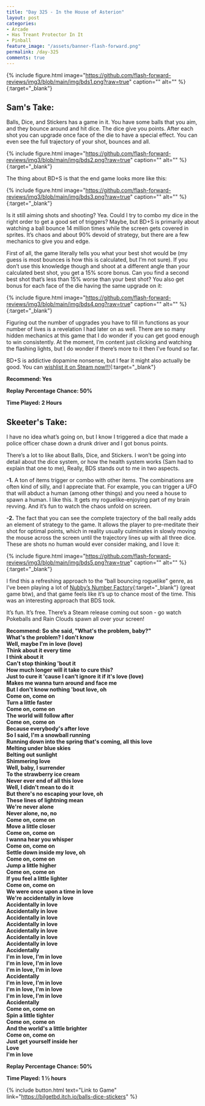 ```yaml
---
title: "Day 325 - In the House of Asterion"
layout: post
categories:
- Arcade
- Has Treant Protector In It 
- Pinball
feature_image: "/assets/banner-flash-forward.png"
permalink: /day-325
comments: true
---
```


{% include figure.html image="https://github.com/flash-forward-reviews/img3/blob/main/img/bds1.png?raw=true" caption="" alt="" %}{:target="_blank"}
 
## Sam's Take:

Balls, Dice, and Stickers has a game in it. You have some balls that you aim, and they bounce around and hit dice. The dice give you points. After each shot you can upgrade once face of the die to have a special effect. You can even see the full trajectory of your shot, bounces and all.

{% include figure.html image="https://github.com/flash-forward-reviews/img3/blob/main/img/bds2.png?raw=true" caption="" alt="" %}{:target="_blank"}

The thing about BD+S is that the end game looks more like this:

{% include figure.html image="https://github.com/flash-forward-reviews/img3/blob/main/img/bds3.png?raw=true" caption="" alt="" %}{:target="_blank"}

Is it still aiming shots and shooting? Yea. Could I try to combo my dice in the right order to get a good set of triggers? Maybe, but BD+S is primarily about watching a ball bounce 14 million times while the screen gets covered in sprites. It’s chaos and about 90% devoid of strategy, but there are a few mechanics to give you and edge.

First of all, the game literally tells you what your best shot would be (my guess is most bounces is how this is calculated, but I’m not sure). If you don’t use this knowledge though and shoot at a different angle than your calculated best shot, you get a 15% score bonus. Can you find a second best shot that’s less than 15% worse than your best shot? You also get bonus for each face of the die having the same upgrade on it:

{% include figure.html image="https://github.com/flash-forward-reviews/img3/blob/main/img/bds4.png?raw=true" caption="" alt="" %}{:target="_blank"}

Figuring out the number of upgrades you have to fill in functions as your number of lives is a revelation I had later on as well. There are so many hidden mechanics at this game that I do wonder if you can get good enough to win consistently. At the moment, I’m content just clicking and watching the flashing lights, but I do wonder if there’s more to it then I’ve found so far.

BD+S is addictive dopamine nonsense, but I fear it might also actually be good. You can [wishlist it on Steam now!!!](https://store.steampowered.com/app/3537690/Balls_Dice__Stickers/){:target="_blank"}

**Recommend: Yes**

**Replay Percentage Chance: 50%**

**Time Played:  2 Hours**

## Skeeter's Take:

I have no idea what’s going on, but I know I triggered a dice that made a police officer chase down a drunk driver and I got bonus points. 

There’s a lot to like about Balls, Dice, and Stickers.  I won’t be going into detail about the dice system, or how the health system works (Sam had to explain that one to me), Really, BDS stands out to me in two aspects. 

**-1.** A ton of items trigger or combo with other items. The combinations are often kind of silly, and I appreciate that. For example, you can trigger a UFO that will abduct a human (among other things) and you need a house to spawn a human. I like this. It gets my roguelike-enjoying part of my brain revving. And it’s fun to watch the chaos unfold on screen. 

**-2.** The fact that you can see the complete trajectory of the ball really adds an element of strategy to the game. It allows the player to pre-meditate their shot for optimal points, which in reality usually culminates in slowly moving the mouse across the screen until the trajectory lines up with all three dice. These are shots no human would ever consider making, and I love it:

{% include figure.html image="https://github.com/flash-forward-reviews/img3/blob/main/img/bds5.png?raw=true" caption="" alt="" %}{:target="_blank"}

I find this a refreshing approach to the “ball bouncing roguelike” genre, as I’ve been playing a lot of [Nubby’s Number Factory](https://store.steampowered.com/app/3191030/Nubbys_Number_Factory/){:target="_blank"} (great game btw), and that game feels like it’s up to chance most of the time. This was an interesting approach that BDS took. 

It’s fun. It’s free. There’s a Steam release coming out soon - go watch Pokeballs and Rain Clouds spawn all over your screen!

**Recommend: So she said, "What's the problem, baby?"**\
**What's the problem? I don't know**\
**Well, maybe I'm in love (love)**\
**Think about it every time**\
**I think about it**\
**Can't stop thinking 'bout it**\
**How much longer will it take to cure this?**\
**Just to cure it 'cause I can't ignore it if it's love (love)**\
**Makes me wanna turn around and face me**\
**But I don't know nothing 'bout love, oh**\
**Come on, come on**\
**Turn a little faster**\
**Come on, come on**\
**The world will follow after**\
**Come on, come on**\
**Because everybody's after love**\
**So I said, I'm a snowball running**\
**Running down into the spring that's coming, all this love**\
**Melting under blue skies**\
**Belting out sunlight**\
**Shimmering love**\
**Well, baby, I surrender**\
**To the strawberry ice cream**\
**Never ever end of all this love**\
**Well, I didn't mean to do it**\
**But there's no escaping your love, oh**\
**These lines of lightning mean**\
**We're never alone**\
**Never alone, no, no**\
**Come on, come on**\
**Move a little closer**\
**Come on, come on**\
**I wanna hear you whisper**\
**Come on, come on**\
**Settle down inside my love, oh**\
**Come on, come on**\
**Jump a little higher**\
**Come on, come on**\
**If you feel a little lighter**\
**Come on, come on**\
**We were once upon a time in love**\
**We're accidentally in love**\
**Accidentally in love**\
**Accidentally in love**\
**Accidentally in love**\
**Accidentally in love**\
**Accidentally in love**\
**Accidentally in love**\
**Accidentally in love**\
**Accidentally**\
**I'm in love, I'm in love**\
**I'm in love, I'm in love**\
**I'm in love, I'm in love**\
**Accidentally**\
**I'm in love, I'm in love**\
**I'm in love, I'm in love**\
**I'm in love, I'm in love**\
**Accidentally**\
**Come on, come on**\
**Spin a little tighter**\
**Come on, come on**\
**And the world's a little brighter**\
**Come on, come on**\
**Just get yourself inside her**\
**Love**\
**I'm in love**

**Replay Percentage Chance: 50%**

**Time Played: 1 ½ hours**

{% include button.html text="Link to Game" link="https://bilgetbd.itch.io/balls-dice-stickers" %}